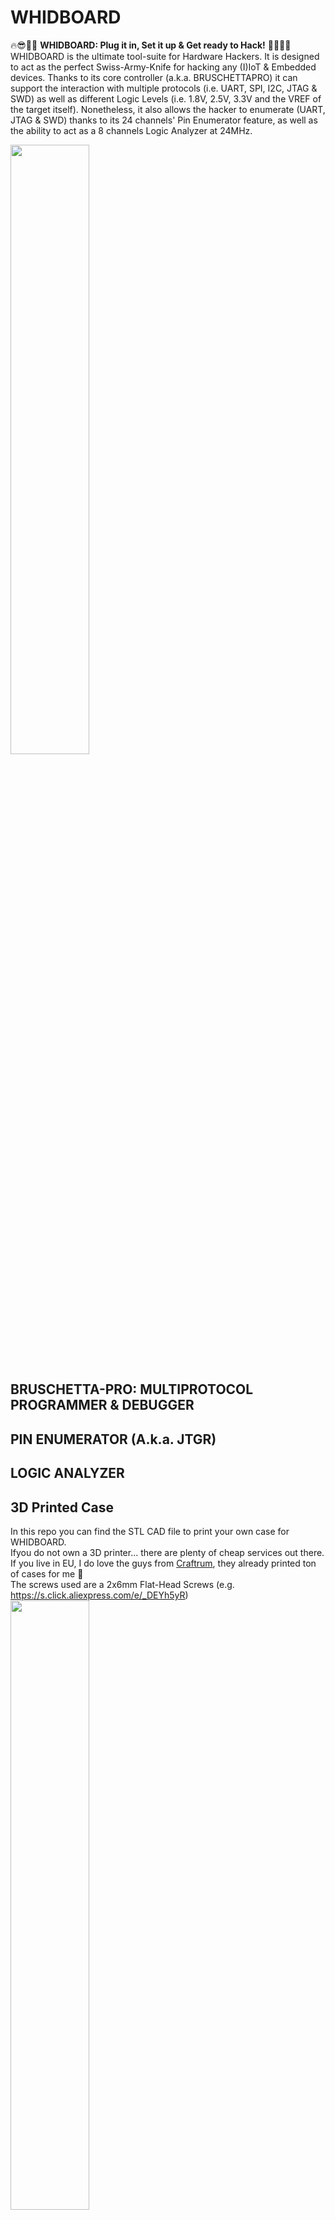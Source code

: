 # WHIDBOARD
🔥😎🏴‍☠️ **WHIDBOARD: Plug it in, Set it up &amp; Get ready to Hack!** 🏴‍☠️😎🔥<br>
WHIDBOARD is the ultimate tool-suite for Hardware Hackers. It is designed to act as the perfect Swiss-Army-Knife for hacking any (I)IoT & Embedded devices.
Thanks to its core controller (a.k.a. BRUSCHETTAPRO) it can support the interaction with multiple protocols (i.e. UART, SPI, I2C, JTAG & SWD) as well as different Logic Levels (i.e. 1.8V, 2.5V, 3.3V and the VREF of the target itself). Nonetheless, it also allows the hacker to enumerate (UART, JTAG & SWD) thanks to its 24 channels' Pin Enumerator feature, as well as the ability to act as a 8 channels Logic Analyzer at 24MHz.

<img src="https://github.com/whid-injector/WHIDBOARD/assets/26245612/86d801be-93d6-4ebd-83dd-67e71f1b41a6" width=50% height=50%> 


## BRUSCHETTA-PRO: MULTIPROTOCOL PROGRAMMER & DEBUGGER

## PIN ENUMERATOR (A.k.a. JTGR)

## LOGIC ANALYZER

## 3D Printed Case
In this repo you can find the STL CAD file to print your own case for WHIDBOARD. <br>
Ifyou do not own a 3D printer... there are plenty of cheap services out there.  <br>
If you live in EU, I do love the guys from [Craftrum](https://www.craftrum.eu), they already printed ton of cases for me 🥇 <br>
The screws used are a 2x6mm Flat-Head Screws (e.g. https://s.click.aliexpress.com/e/_DEYh5yR) <br>
<img src="https://github.com/whid-injector/WHIDBOARD/assets/26245612/591f14fd-56c5-457f-a79b-716c6789c808" width=50% height=50%>    <br>

## Compatible SOP8 & SOP16 Adaptors
https://s.click.aliexpress.com/e/_DFY8wcn <br>
<img src="https://github.com/whid-injector/BRUSCHETTA-board/assets/26245612/21575245-8296-4e93-9a1f-955bf56e8e4e" width=50% height=50%>    <br>

https://s.click.aliexpress.com/e/_DmAewbN <br>
<img src="https://github.com/whid-injector/BRUSCHETTA-board/assets/26245612/e3e6a079-be43-4891-ba33-9f0e9faee293" width=50% height=50%>    <br>

https://s.click.aliexpress.com/e/_DEcb3Zl <br>
<img src="https://github.com/whid-injector/BRUSCHETTA-board/assets/26245612/b90da7b9-58e0-4b17-a58b-c8d496bca79d" width=50% height=50%>    <br>

https://www.aliexpress.com/item/1005005709533214.html <br>
<img src="https://github.com/whid-injector/BRUSCHETTA-board/assets/26245612/aaec8cd1-3615-4089-9931-4b4a7f478b36" width=50% height=50%>    <br>

## Tips & Tricks
In case you plan to use WHIDBOARD on a VM I do recommend to enable the USB3.1 controller. <br>
<img src="https://github.com/whid-injector/WHIDBOARD/assets/26245612/d9d47e8d-c61d-4c0e-a5e2-f8fc679b357b" width=70% height=70%> 


## How To Report Bugs
I won't spend time explaining in depth how to report issues, since I am pretty sure you have done it tons of times. 
The main idea can be summed up in the following points:
1. Expected Behavior
2. Unexpected Behavior
3. which OS you using?
4. (Windows) Did you install the drivers before connecting?
5. (Windows) Did you try all the tools? Multiprogrammer, BruschettaTool.exe and Flashrom?
6. (Windows) Is the SPI/I2C flash connected properly? Is on-PCB? Or detached from the DUT?
7. Is the target computer an Apple Product?
8. Is the target USB port an USB3.0?
9. Eventual Explanation Notes, Screenshots, Videos, etc.
